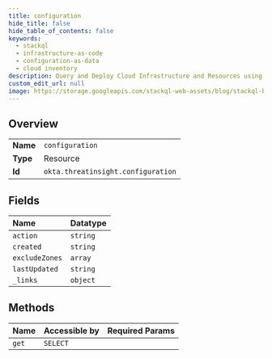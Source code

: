 ```yaml
---
title: configuration
hide_title: false
hide_table_of_contents: false
keywords:
  - stackql
  - infrastructure-as-code
  - configuration-as-data
  - cloud inventory
description: Query and Deploy Cloud Infrastructure and Resources using SQL
custom_edit_url: null
image: https://storage.googleapis.com/stackql-web-assets/blog/stackql-blog-post-featured-image.png
---
```

  
    

## Overview
<table><tbody>
<tr><td><b>Name</b></td><td><code>configuration</code></td></tr>
<tr><td><b>Type</b></td><td>Resource</td></tr>
<tr><td><b>Id</b></td><td><code>okta.threatinsight.configuration</code></td></tr>
</tbody></table>

## Fields
| Name | Datatype |
|:-----|:---------|
| `action` | `string` |
| `created` | `string` |
| `excludeZones` | `array` |
| `lastUpdated` | `string` |
| `_links` | `object` |
## Methods
| Name | Accessible by | Required Params |
|:-----|:--------------|:----------------|
| `get` | `SELECT` |  |
